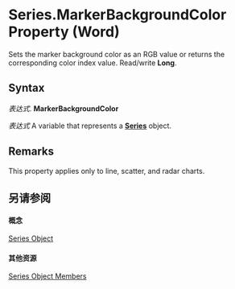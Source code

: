 
# Series.MarkerBackgroundColor Property (Word)

Sets the marker background color as an RGB value or returns the corresponding color index value. Read/write  **Long**.


## Syntax

 _表达式_. **MarkerBackgroundColor**

 _表达式_ A variable that represents a **[Series](212c323f-8acb-2ba7-1359-ab0f43268e77.md)** object.


## Remarks

This property applies only to line, scatter, and radar charts. 


## 另请参阅


#### 概念


[Series Object](212c323f-8acb-2ba7-1359-ab0f43268e77.md)
#### 其他资源


[Series Object Members](http://msdn.microsoft.com/library/0bc84851-3f0a-15e0-ae2b-c36215709220%28Office.15%29.aspx)
